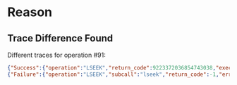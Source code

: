Reason
======

Trace Difference Found
----------------------

Different traces for operation #91:

```json
{"Success":{"operation":"LSEEK","return_code":9223372036854743038,"execution_time":0,"extra":{"hash":null,"timestamps":[]}}}
{"Failure":{"operation":"LSEEK","subcall":"lseek","return_code":-1,"errno":22,"strerror":"Invalid argument"}}
```

